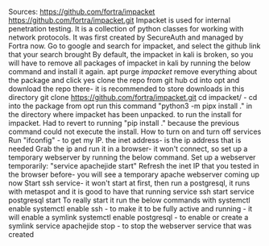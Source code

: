 Sources:
https://github.com/fortra/impacket
https://github.com/fortra/impacket.git
Impacket is used for internal penetration testing.
It is a collection of python classes for working with network protocols.
It was first created by SecureAuth and managed by Fortra now.
Go to google and search for impacket, and select the github link that your search brought
By default, the impacket in kali is broken, so you will have to remove all packages of impacket in kali by running the below command and install it again.
apt purge *impacket* remove everything about the package and click yes
clone the repo from git hub
cd into opt and download the repo there- it is recommended to store downloads in this directory
git clone https://github.com/fortra/impacket.git
cd impacket/ - cd into the package from opt
run this command "python3 -m pipx install ." in the directory where impacket has been unpacked. to run the install for impacket.
Had to revert to running "pip install ." because the previous command could not execute the install.
How to turn on and turn off services
Run "ifconfig" - to get my IP. the inet address-  is the ip address that is needed
Grab the ip and run it in a browser- it won't connect, so set up a temporary webserver by running the below command.
Set up a webserver temporarily: "service apachejide start"
Refresh the inet IP that you tested in the browser before- you will see a temporary apache webserver coming up now
Start ssh service- it won't start at first, then run a postgresql, it runs with metaspot and it is good to have that running
service ssh start
service postgresql start
To really start it run the below commands with systemctl enable
systemctl enable ssh - to make it to be fully active and running - it will enable a symlink
systemctl enable postgresql - to enable or create a symlink
service apachejide stop - to stop the webserver service that was created